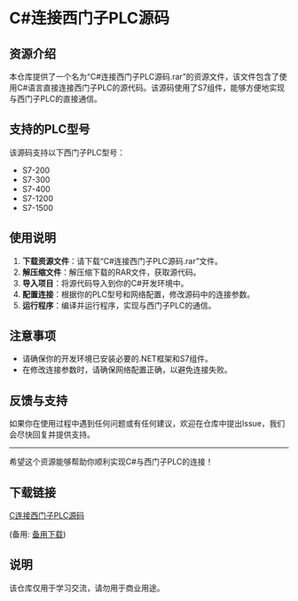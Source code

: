 # C#连接西门子PLC源码

## 资源介绍

本仓库提供了一个名为“C#连接西门子PLC源码.rar”的资源文件，该文件包含了使用C#语言直接连接西门子PLC的源代码。该源码使用了S7组件，能够方便地实现与西门子PLC的直接通信。

## 支持的PLC型号

该源码支持以下西门子PLC型号：
- S7-200
- S7-300
- S7-400
- S7-1200
- S7-1500

## 使用说明

1. **下载资源文件**：请下载“C#连接西门子PLC源码.rar”文件。
2. **解压缩文件**：解压缩下载的RAR文件，获取源代码。
3. **导入项目**：将源代码导入到你的C#开发环境中。
4. **配置连接**：根据你的PLC型号和网络配置，修改源码中的连接参数。
5. **运行程序**：编译并运行程序，实现与西门子PLC的通信。

## 注意事项

- 请确保你的开发环境已安装必要的.NET框架和S7组件。
- 在修改连接参数时，请确保网络配置正确，以避免连接失败。

## 反馈与支持

如果你在使用过程中遇到任何问题或有任何建议，欢迎在仓库中提出Issue，我们会尽快回复并提供支持。

---

希望这个资源能够帮助你顺利实现C#与西门子PLC的连接！

## 下载链接
[C连接西门子PLC源码](https://pan.quark.cn/s/250ad7b67006) 

(备用: [备用下载](https://pan.baidu.com/s/12EdGF556XvnMPuRzxR3xpg?pwd=1234))

## 说明

该仓库仅用于学习交流，请勿用于商业用途。

